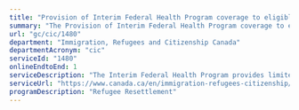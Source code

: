 ```yaml
---
title: "Provision of Interim Federal Health Program coverage to eligible beneficiaries"
summary: "The Provision of Interim Federal Health Program coverage to eligible beneficiaries service from Immigration, Refugees and Citizenship Canada is available end-to-end online, according to the GC Service Inventory."
url: "gc/cic/1480"
department: "Immigration, Refugees and Citizenship Canada"
departmentAcronym: "cic"
serviceId: "1480"
onlineEndtoEnd: 1
serviceDescription: "The Interim Federal Health Program provides limited, temporary coverage of health-care benefits to eligible beneficiaries, such as resettled refugees and refugee claimants. Interim Federal Health Program coverage is issued to eligible beneficiaries by Immigration, Refugees and Citizenship Canada or the Canada Border Services Agency."
serviceUrl: "https://www.canada.ca/en/immigration-refugees-citizenship/services/refugees/help-within-canada/health-care.html"
programDescription: "Refugee Resettlement"
---
```

